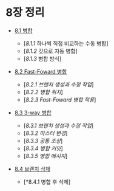 <h1>8장 정리</h1>

- [8.1 병합](https://github.com/ossQB/5-qb/blob/main/8%EC%9E%A5%20%EC%A0%95%EB%A6%AC/8-1.md)
  + [*8.1.1* 하나씩 직접 비교하는 수동 병합] 
  + [*8.1.2* 깃으로 자동 병합] 
  + [*8.1.3* 병합 방식] 
  
- [8.2 Fast-Foward 병합](https://github.com/ossQB/5-qb/blob/main/8%EC%9E%A5%20%EC%A0%95%EB%A6%AC/8-2.md)
  + [*8.2.1 브랜치 생성과 수정 작업*]
  + [*8.2.2 병합 위치*]
  + [*8.2.3 Fast-Foward 병합 작용*]
  
- [8.3 3-way 병합](https://github.com/ossQB/5-qb/blob/main/8%EC%9E%A5%20%EC%A0%95%EB%A6%AC/8-3.md)
  + [*8.3.1 브랜치 생성과 수정 작업*]
  + [*8.3.2 마스터 변경*]
  + [*8.3.3 공통 조상*]
  + [*8.3.4 병합 커밋*]
  + [*8.3.5 병합 메시지*]
  
- [8.4 브랜치 삭제](https://github.com/ossQB/5-qb/blob/main/8%EC%9E%A5%20%EC%A0%95%EB%A6%AC/8-4.md)
  + [*8.4.1 병합 후 삭제]
